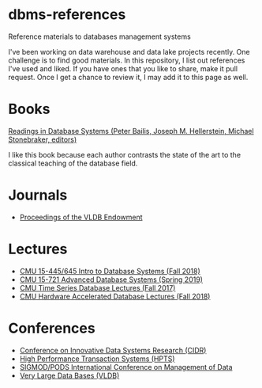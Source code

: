 # dbms-references
Reference materials to databases management systems

I've been working on data warehouse and data lake projects recently. One challenge is to find good materials. In this repository, I list out references I've used and liked. If you have ones that you like to share, make it pull request. Once I get a chance to review it, I may add it to this page as well.

# Books

[Readings in Database Systems (Peter Bailis, Joseph M. Hellerstein, Michael Stonebraker, editors)](http://www.redbook.io)

I like this book because each author contrasts the state of the art to the classical teaching of the database field. 

# Journals

* [Proceedings of the VLDB Endowment](http://www.vldb.org/pvldb/)

# Lectures

* [CMU 15-445/645 Intro to Database Systems (Fall 2018)](https://www.youtube.com/watch?v=poEfLYH9W2M&list=PLSE8ODhjZXjYplQRUlrgQKwIAV3es0U6t)
* [CMU 15-721 Advanced Database Systems (Spring 2019)](https://www.youtube.com/watch?v=m72mt4VN9ik&list=PLSE8ODhjZXja7K1hjZ01UTVDnGQdx5v5U)
* [CMU Time Series Database Lectures (Fall 2017)](https://www.youtube.com/watch?v=2SUBRE6wGiA&list=PLSE8ODhjZXjY0GMWN4X8FIkYNfiu8_Wl9)
* [CMU Hardware Accelerated Database Lectures (Fall 2018)](https://www.youtube.com/watch?v=MtGbaaozb1A&list=PLSE8ODhjZXjbjOyrcqgE6_lCV6xvzffSN)

# Conferences

* [Conference on Innovative Data Systems Research (CIDR)](http://cidrdb.org)
* [High Performance Transaction Systems (HPTS)](http://www.hpts.ws)
* [SIGMOD/PODS International Conference on Management of Data](https://sigmod2020.org)
* [Very Large Data Bases (VLDB)](http://vldb.org)
